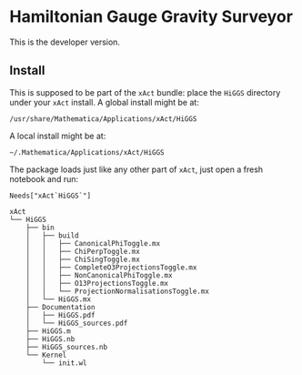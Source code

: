 # Hamiltonian Gauge Gravity Surveyor

This is the developer version.

## Install

This is supposed to be part of the `xAct` bundle: place the `HiGGS` directory under your `xAct` install. A global install might be at: 
```
/usr/share/Mathematica/Applications/xAct/HiGGS
```
A local install might be at:
```
~/.Mathematica/Applications/xAct/HiGGS
```

The package loads just like any other part of `xAct`, just open a fresh notebook and run:
```
Needs["xAct`HiGGS`"]
```


```
xAct
└── HiGGS
    ├── bin
    │   ├── build
    │   │   ├── CanonicalPhiToggle.mx
    │   │   ├── ChiPerpToggle.mx
    │   │   ├── ChiSingToggle.mx
    │   │   ├── CompleteO3ProjectionsToggle.mx
    │   │   ├── NonCanonicalPhiToggle.mx
    │   │   ├── O13ProjectionsToggle.mx
    │   │   └── ProjectionNormalisationsToggle.mx
    │   └── HiGGS.mx
    ├── Documentation
    │   ├── HiGGS.pdf
    │   └── HiGGS_sources.pdf
    ├── HiGGS.m
    ├── HiGGS.nb
    ├── HiGGS_sources.nb
    └── Kernel
        └── init.wl
```

